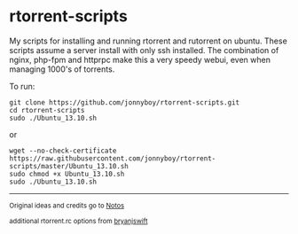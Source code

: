 rtorrent-scripts
================

My scripts for installing and running rtorrent and rutorrent on ubuntu. These scripts assume a server install with only ssh installed. The combination of nginx, php-fpm and httprpc make this a very speedy webui, even when managing 1000's of torrents.

To run:

```
git clone https://github.com/jonnyboy/rtorrent-scripts.git
cd rtorrent-scripts
sudo ./Ubuntu_13.10.sh
```
or
```
wget --no-check-certificate https://raw.githubusercontent.com/jonnyboy/rtorrent-scripts/master/Ubuntu_13.10.sh
sudo chmod +x Ubuntu_13.10.sh
sudo ./Ubuntu_13.10.sh
```


---
<sub>Original ideas and credits go to [Notos](https://github.com/Notos/seedbox-from-scratch)</sub>

<sub>additional rtorrent.rc options from [bryanjswift](https://gist.github.com/bryanjswift/1525912)</sub>
